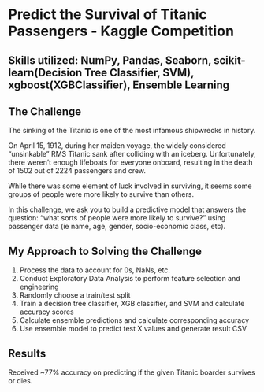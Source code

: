 # Predict the Survival of Titanic Passengers - Kaggle Competition

## Skills utilized: NumPy, Pandas, Seaborn, scikit-learn(Decision Tree Classifier, SVM), xgboost(XGBClassifier), Ensemble Learning

## The Challenge
The sinking of the Titanic is one of the most infamous shipwrecks in history.

On April 15, 1912, during her maiden voyage, the widely considered “unsinkable” RMS Titanic sank after colliding with an iceberg. Unfortunately, there weren’t enough lifeboats for everyone onboard, resulting in the death of 1502 out of 2224 passengers and crew.

While there was some element of luck involved in surviving, it seems some groups of people were more likely to survive than others.

In this challenge, we ask you to build a predictive model that answers the question: “what sorts of people were more likely to survive?” using passenger data (ie name, age, gender, socio-economic class, etc).

## My Approach to Solving the Challenge
1. Process the data to account for 0s, NaNs, etc. 
2. Conduct Exploratory Data Analysis to perform feature selection and engineering
3. Randomly choose a train/test split
4. Train a decision tree classifier, XGB classifier, and SVM and calculate accuracy scores
5. Calculate ensemble predictions and calculate corresponding accuracy 
6. Use ensemble model to predict test X values and generate result CSV

## Results
Received ~77% accuracy on predicting if the given Titanic boarder survives or dies. 
